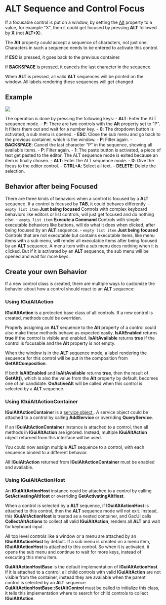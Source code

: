 # ALT Sequence and Control Focus

If a focusable control is put on a window, by setting the [Alt](../.././gacui/components/controls/basic/home.md) property to a value, for example "X", then it could get focused by pressing **ALT** followed by **X** (not **ALT+X**).

The **Alt** property could accept a sequence of characters, not just one. Characters in such a sequence needs to be entered to activate this control.

If **ESC** is pressed, it goes back to the previous container.

If **BACKSPACE** is pressed, it cancels the last character in the sequence.

When **ALT** is pressed, all valid **ALT** sequences will be printed on the window. All labels rendering these sequences will get changed

## Example

![](https://gaclib.net/doc/gacui/adv_alt.gif)

The operation is done by pressing the following keys: - **ALT**: Enter the ALT sequence mode. - **P**: There are two controls with the **Alt** property set to "P". It filters them out and wait for a number key. - **0**: The dropdown button is activated, a sub menu is opened. - **ESC**: Close the sub menu and go back to the previous container, which is the window. - **P**: Filter again. - **BACKSPACE**: Cancel the last character "P" in the sequence, showing all available items. - **P**: Filter again. - **1**: The paste button is activated, a piece of text get pasted to the editor. The ALT sequence mode is exited because an item is finally chosen. - **ALT**: Enter the ALT sequence mode. - **D**: Give the focus to the editor control. - **CTRL+A**: Select all text. - **DELETE**: Delete the selection.

## Behavior after being Focused

There are three kinds of behaviors when a control is focused by a **ALT** sequence. If a control is focused by **TAB**, it could behaves differently. - `empty list item` **Just being focused** Controls with complex keyboard behaviors like editors or list controls, will just get focused and do nothing else. - `empty list item` **Execute a Command** Controls with simple executable behaviors like buttons, will do what it does when clicked, after being focused by an **ALT** sequence. - `empty list item` **Just being focused** Controls that are not executable but contains executable items, like menu items with a sub menu, will render all executable items after being focused by an **ALT** sequence. A menu item with a sub menu does nothing when it is clicked. But if it is activated by an **ALT** sequence, the sub menu will be opened and wait for more keys.

## Create your own Behavior

If a new control class is created, there are multiple ways to customize the behavior about how a control should react to an **ALT** sequence:

### Using IGuiAltAction

**IGuiAltAction** is a protected base class of all controls. If a new control is created, methods could be overriden.

Properly assigning an **ALT** sequence to the **Alt** property of a control could also make these methods behave as expected easily. **IsAltEnabled** returns **true** if the control is visible and enabled. **IsAltAvailable** returns **true** if the control is focusable and the **Alt** property is not empty.

When the window is in the **ALT** sequence mode, a label rendering the sequence for this control will be put in the composition from **GetAltComposition**.

If both **IsAltEnabled** and **IsAltAvailable** returns **true**, then the result of **GetAlt()**, which is also the value from the **Alt** property by default, becomes one of an candidate. **OnActiveAlt** will be called when this control is selected by a **ALT** sequence.

### Using IGuiAltActionContainer

**IGuiAltActionContainer** is a [ service object ](../.././gacui/components/controls/basic/home.md). A service object could be attached to a control by calling **AddService** or overriding **QueryService**.

If an **IGuiAltActionContainer** instance is attached to a control, then all methods in **IGuiAltAction** are ignored. Instead, multiple **IGuiAltAction** object returned from this interface will be used.

You could now assign multiple **ALT** sequence to a control, with each sequence binded to a different behavior.

All **IGuiAltAction** returned from **IGuiAltActionContainer** must be enabled and available.

### Using IGuiAltActionHost

An **IGuiAltActionHost** instance could be attached to a control by calling **SetActivatingAltHost** or overriding **GetActivatingAltHost**.

When a control is selected by a **ALT** sequence, if **IGuiAltActionHost** is attached to this control, then the **ALT** sequence mode will not exit. Instead, this **IGuiAltActionHost** is treated as a nested container, and GacUI calls **CollectAltActions** to collect all valid **IGuiAltAction**, renders all **ALT** and wait for keyboard input.

All top level controls like a window or a menu are attached by an **IGuiAltActionHost** by default. If a sub menu is created on a menu item, **IGuiAltActionHost** is attached to this control. So when it is activated, it opens the sub menu and continue to wait for more keys, instead of executing this menu item.

**GuiAltActionHostBase** is the default implementation of **IGuiAltActionHost**. If it is attached to a control, all child controls with valid **IGuiAltAction** are not visible from the container, instead they are available when the parent control is selected by an **ALT** sequence. **GuiAltActionHostBase::SetAltControl** must be called to initialize this class, it tells this implementation where to search for child controls to collect **IGuiAltAction**.

